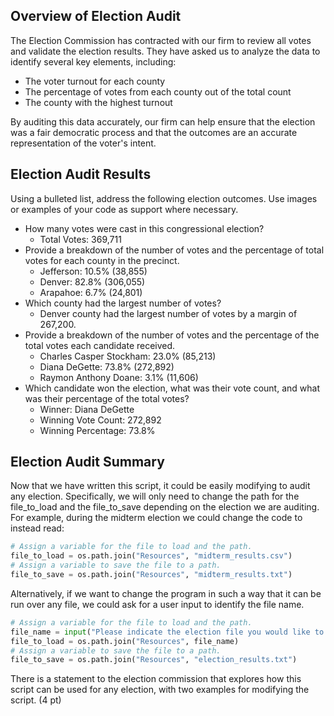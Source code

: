 ## Overview of Election Audit

The Election Commission has contracted with our firm to review all votes and validate the election results. They have asked us to analyze the data to identify several key elements, including:
* The voter turnout for each county
* The percentage of votes from each county out of the total count
* The county with the highest turnout

By auditing this data accurately, our firm can help ensure that the election was a fair democratic process and that the outcomes are an accurate representation of the voter's intent.

## Election Audit Results
Using a bulleted list, address the following election outcomes. Use images or examples of your code as support where necessary.

* How many votes were cast in this congressional election?
  * Total Votes: 369,711 
* Provide a breakdown of the number of votes and the percentage of total votes for each county in the precinct.
  * Jefferson: 10.5% (38,855)
  * Denver: 82.8% (306,055)
  * Arapahoe: 6.7% (24,801)
* Which county had the largest number of votes?
  * Denver county had the largest number of votes by a margin of 267,200.
* Provide a breakdown of the number of votes and the percentage of the total votes each candidate received.
  * Charles Casper Stockham: 23.0% (85,213)
  * Diana DeGette: 73.8% (272,892)
  * Raymon Anthony Doane: 3.1% (11,606)
* Which candidate won the election, what was their vote count, and what was their percentage of the total votes?
  * Winner: Diana DeGette
  * Winning Vote Count: 272,892
  * Winning Percentage: 73.8%

## Election Audit Summary
Now that we have written this script, it could be easily modifying to audit any election. Specifically, we will only need to change the path for the file_to_load and the file_to_save depending on the election we are auditing. For example, during the midterm election we could change the code to instead read:
```py
# Assign a variable for the file to load and the path.
file_to_load = os.path.join("Resources", "midterm_results.csv")
# Assign a variable to save the file to a path.
file_to_save = os.path.join("Resources", "midterm_results.txt")
```
Alternatively, if we want to change the program in such a way that it can be run over any file, we could ask for a user input to identify the file name.
```py
# Assign a variable for the file to load and the path.
file_name = input("Please indicate the election file you would like to audit:")
file_to_load = os.path.join("Resources", file_name)
# Assign a variable to save the file to a path.
file_to_save = os.path.join("Resources", "election_results.txt")
```

There is a statement to the election commission that explores how this script can be used for any election, with two examples for modifying the script. (4 pt)
